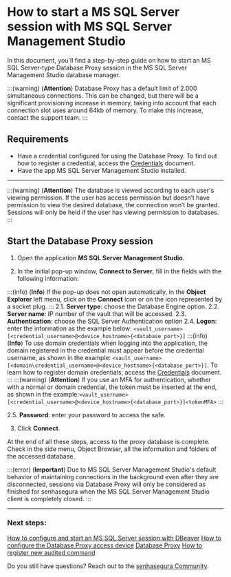 # How to start a MS SQL Server session with MS SQL Server Management Studio

In this document, you'll find a step-by-step guide on how to start an MS SQL Server-type Database Proxy session in the MS SQL Server Management Studio database manager.

:::(warning) (**Attention**)
Database Proxy has a default limit of 2.000 simultaneous connections. This can be changed, but there will be a significant provisioning increase in memory, taking into account that each connection slot uses around 64kb of memory. To make this increase, contact the support team.
:::

## Requirements

* Have a credential configured for using the Database Proxy. To find out how to register a credential, access the [Credentials](/v3-32/docs/pam-credentials) document.
* Have the app MS SQL Server Management Studio installed.
---

:::(warning) (**Attention**)
The database is viewed according to each user's viewing permission. If the user has access permission but doesn’t have permission to view the desired database, the connection won’t be granted. Sessions will only be held if the user has viewing permission to databases.
:::

## Start the Database Proxy session

1. Open the application **MS SQL Server Management Studio**.

1. In the initial pop-up window, **Connect to Server**, fill in the fields with the following information:

:::(info) (**Info**)
If the pop-up does not open automatically, in the **Object Explorer** left menu, click on the **Connect** icon or on the icon represented by a socket plug.
:::
2.1. **Server type**: choose the Database Engine option.
2.2. **Server name**: IP number of the vault that will be accessed.
2.3. **Authentication**: choose the SQL Server Authentication option
2.4. **Logon**: enter the information as the example below:
`<vault_username>[<credential_username>@<device_hostname>{<database_port>}]`
:::(info) (**Info**)
To use domain credentials when logging into the application, the domain registered in the credential must appear before the credential username, as shown in the example: `<vault_username>[<domain\credential_username>@<device_hostname>{<database_port>}]`.
To learn how to register domain credentials, access the [Credentials](/v3-32/docs/pam-credentials) document.
:::
:::(warning) (**Attention**)
If you use an MFA for authentication, whether with a normal or domain credential, the token must be inserted at the end, as shown in the example:`<vault_username>[<credential_username>@<device_hostname>{<database_port>}]<tokenMFA>`
:::

2.5. **Password**: enter your password to access the safe.

3. Click **Connect**.

At the end of all these steps, access to the proxy database is complete. Check in the side menu, Object Browser, all the information and folders of the accessed database.

:::(error) (**Important**)
Due to MS SQL Server Management Studio's default behavior of maintaining connections in the background even after they are disconnected, sessions via Database Proxy will only be considered as finished for senhasegura when the MS SQL Server Management Studio client is completely closed.
:::

---
### Next steps:
[How to configure and start an MS SQL Server session with DBeaver](/v3-32/docs/pam-session-how-to-configure-and-start-an-ms-sql-server-session-with-dbeaver)
[How to configure the Database Proxy access device](/v3-32/docs/pam-session-how-to-configure-the-database-proxy-access-device)
[Database Proxy](/v3-32/docs/pam-session-about-database-proxy)
[How to register new audited command](/v3-32/docs/pam-session-how-to-register-new-audited-command)

Do you still have questions? Reach out to the [senhasegura Community](https://community.senhasegura.io/).
